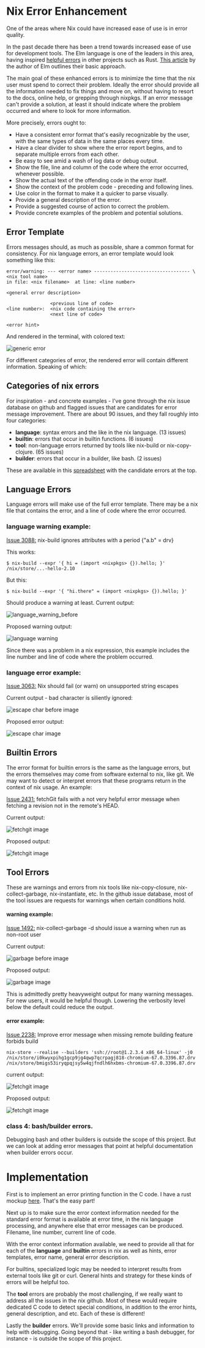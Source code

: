 # Nix Error Enhancement

One of the areas where Nix could have increased ease of use is in error quality.

In the past decade there has been a trend towards increased ease of use for development tools.  The Elm language is one of the leaders in this area, having inspired [helpful errors](https://blog.rust*lang.org/2016/08/10/Shape*of*errors*to*come.html) in other projects such as Rust.  [This article](https://elm*lang.org/news/compiler*errors*for*humans) by the author of Elm outlines their basic approach.

The main goal of these enhanced errors is to minimize the time that the nix user must spend to correct their problem.  Ideally the error should provide all the information needed to fix things and move on, without having to resort to the docs, online help, or grepping through nixpkgs.  If an error message can't provide a solution, at least it should indicate where the problem occurred and where to look for more information.

More precisely, errors ought to: 
* Have a consistent error format that's easily recognizable by the user, with the same types of data in the same places every time.
* Have a clear divider to show where the error report begins, and to separate multiple errors from each other.
* Be easy to see amid a wash of log data or debug output.
* Show the file, line and column of the code where the error occurred, whenever possible.
* Show the actual text of the offending code in the error itself.
* Show the context of the problem code - preceding and following lines.
* Use color in the format to make it a quicker to parse visually.
* Provide a general description of the error.
* Provide a suggested course of action to correct the problem.
* Provide concrete examples of the problem and potential solutions.

## Error Template

Errors messages should, as much as possible, share a common format for consistency.   For nix language errors, an error template would look something like this:

    error/warning: --- <error name> ----------------------------------- \<nix tool name>
    in file: <nix filename>  at line: <line number>
    
    <general error description>
        
                    <previous line of code>
    <line number>:  <nix code containing the error>
                    <next line of code>
                              
    <error hint>

And rendered in the terminal, with colored text:

![generic error](https://bots.practica.site/static/nixerr-imgs/generic.png)

For different categories of error, the rendered error will contain different information.  Speaking of which:

## Categories of nix errors

For inspiration - and concrete examples - I've gone through the nix issue database on github and flagged issues that are candidates for error message improvement.  There are about 90 issues, and they fall roughly into four categories:

  * **language**: syntax errors and the like in the nix language. (13 issues)
  * **builtin**: errors that occur in builtin functions. (6 issues)
  * **tool**: non-language  errors returned by tools like nix-build or nix-copy-clojure. (65 issues)
  * **builder**: errors that occur in a builder, like bash. (2 issues) 

These are available in this [spreadsheet](https://docs.google.com/spreadsheets/d/1YeMT8nQPaMaZWLKE0IqVY5o8XvfiNbhuv1TWWZ0VwJk/edit#gid=1201267462) with the candidate errors at the top.

## Language Errors

Language errors will make use of the full error template.  There may be a nix file that contains the error, and a line of code where the error occurred.  

### language warning example:

[Issue 3088:](https://github.com/NixOS/nix/issues/3088) nix-build ignores attributes with a period {"a.b" = drv}

This works:

	$ nix-build --expr '{ hi = (import <nixpkgs> {}).hello; }'
	/nix/store/...-hello-2.10


But this:

	$ nix-build --expr '{ "hi.there" = (import <nixpkgs> {}).hello; }'
	
Should produce a warning at least.  Current output:

![language_warning_before](https://bots.practica.site/static/nixerr-imgs/hi.there.before.png)

Proposed warning output:

![language warning](https://bots.practica.site/static/nixerr-imgs/attributename.png)

Since there was a problem in a nix expression, this example includes the line number and line of code where the problem occurred.

### language error example:

[Issue 3063:](https://github.com/NixOS/nix/issues/3063) Nix should fail (or warn) on unsupported string escapes

Current output - bad character is siliently ignored:

![escape char before image](https://bots.practica.site/static/nixerr-imgs/escape.before.png)        

Proposed error output:

![escape char image](https://bots.practica.site/static/nixerr-imgs/escapechar.png)        
## Builtin Errors

The error format for builtin errors is the same as the language errors, but the errors themselves may come from software external to nix, like git.  We may want to detect or interpret errors that these programs return in the context of nix usage.  An example:

[Issue 2431:](https://github.com/NixOS/nix/issues/2431) fetchGit fails with a not very helpful error message when fetching a revision not in the remote's HEAD.

Current output:

![fetchgit image](https://bots.practica.site/static/nixerr-imgs/fetchgit-before.png)

Proposed output:

![fetchgit image](https://bots.practica.site/static/nixerr-imgs/fetchgit.png)

##  Tool Errors

These are warnings and errors from nix tools like nix-copy-closure, nix-collect-garbage, nix-instantiate, etc.  In the github issue database, most of the tool issues are requests for warnings when certain conditions hold.  

#### warning example: 
[Issue 1492:](https://github.com/NixOS/nix/issues/1492) nix-collect-garbage -d should issue a warning when run as non-root user

Current output:

![garbage before image](https://bots.practica.site/static/nixerr-imgs/garbage-before.png)

Proposed output:

![garbage image](https://bots.practica.site/static/nixerr-imgs/garbage.png)

This is admittedly pretty heavyweight output for many warning messages.
For new users, it would be helpful though.  Lowering the verbosity level below the default
could reduce the output.


#### error example: 
[Issue 2238:](https://github.com/NixOS/nix/issues/2238) Improve error message when missing remote building feature forbids build

```
nix-store --realise --builders 'ssh://root@1.2.3.4 x86_64-linux' -j0 /nix/store/i0kwyxpihg1gcp9jg4qwp7qcrpagj818-chromium-67.0.3396.87.drv /nix/store/bmigs53iryqpqjsy5w4qjfndlh6hxbms-chromium-67.0.3396.87.drv
```

current output:

![fetchgit image](https://bots.practica.site/static/nixerr-imgs/chromium.fail.png)

Proposed output:

![fetchgit image](https://bots.practica.site/static/nixerr-imgs/remote-builder.png)

### class 4:  bash/builder errors.

Debugging bash and other builders is outside the scope of this project.  But we can look at adding error messages that point
at helpful documentation when builder errors occur.

# Implementation

First is to implement an error printing function in the C code.  I have a rust mockup [here](https://github.com/bburdette/nix-errors-wk/tree/master/colorerrors).  That's the easy part!

Next up is to make sure the error context information needed for the standard error format is available at error time, in the nix language processing, and anywhere else that error messages can be produced.  Filename, line number, current line of code.  

With the error context information available, we need to provide all that for each of the **language** and **builtin** errors in nix as well as hints, error templates, error name, general error description.

For builtins, specialized logic may be needed to interpret results from external tools like git or curl.  General hints and strategy for these kinds of errors will be helpful too.

The **tool** errors are probably the most challenging, if we really want to address all the issues in the nix github.  Most of these would require dedicated C code to detect special conditions, in addition to the error hints, general description, and etc.  Each of these is different!

Lastly the **builder** errors.  We'll provide some basic links and information to help with debugging.  Going beyond that - like writing a bash debugger, for instance - is outside the scope of this project.

